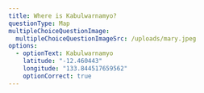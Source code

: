 ```yaml
---
title: Where is Kabulwarnamyo?
questionType: Map
multipleChoiceQuestionImage:
  multipleChoiceQuestionImageSrc: /uploads/mary.jpeg
options:
  - optionText: Kabulwarnamyo
    latitude: "-12.460443"
    longitude: "133.844517659562"
    optionCorrect: true
---
```

